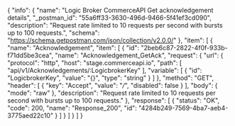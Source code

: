 {
  "info": {
    "name": "Logic Broker CommerceAPI Get acknowledgement details",
    "_postman_id": "55a6ff33-3630-496d-9466-5f41ef3cd090",
    "description": "Request rate limited to 10 requests per second with bursts up to 100 requests.",
    "schema": "https://schema.getpostman.com/json/collection/v2.0.0/"
  },
  "item": [
    {
      "name": "Acknowledgement",
      "item": [
        {
          "id": "2beb6c87-2822-4f0f-933b-f71dd5be3cea",
          "name": "Acknowledgement_GetAck",
          "request": {
            "url": {
              "protocol": "http",
              "host": "stage.commerceapi.io",
              "path": [
                "api/v1/Acknowledgements/:LogicbrokerKey"
              ],
              "variable": [
                {
                  "id": "LogicbrokerKey",
                  "value": "{}",
                  "type": "string"
                }
              ]
            },
            "method": "GET",
            "header": [
              {
                "key": "Accept",
                "value": "*/*",
                "disabled": false
              }
            ],
            "body": {
              "mode": "raw"
            },
            "description": "Request rate limited to 10 requests per second with bursts up to 100 requests."
          },
          "response": [
            {
              "status": "OK",
              "code": 200,
              "name": "Response_200",
              "id": "4284b249-7569-4ba7-aeb4-3775aed22c10"
            }
          ]
        }
      ]
    }
  ]
}
